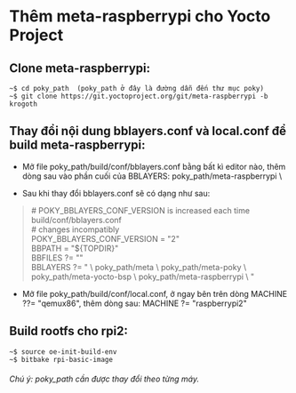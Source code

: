 # Thêm meta-raspberrypi cho Yocto Project

## Clone meta-raspberrypi:
```
~$ cd poky_path  (poky_path ở đây là đường dẫn đến thư mục poky)
~$ git clone https://git.yoctoproject.org/git/meta-raspberrypi -b krogoth
```

## Thay đổi nội dung bblayers.conf và local.conf để build meta-raspberrypi:
- Mở file poky_path/build/conf/bblayers.conf bằng bất kì editor nào, thêm dòng sau vào phần cuối của BBLAYERS:  poky_path/meta-raspberrypi \

- Sau khi thay đổi bblayers.conf sẽ có dạng như sau:

> \# POKY_BBLAYERS_CONF_VERSION is increased each time build/conf/bblayers.conf \
> \# changes incompatibly \
> POKY_BBLAYERS_CONF_VERSION = "2" \
> BBPATH = "${TOPDIR}" \
> BBFILES ?= "" \
> BBLAYERS ?= " \\
>    poky_path/meta \\
>    poky_path/meta-poky \\
>    poky_path/meta-yocto-bsp \\
>    poky_path/meta-raspberrypi \\
> "

- Mở file poky_path/build/conf/local.conf, ở ngay bên trên dòng MACHINE ??= "qemux86", thêm dòng sau: MACHINE ?= "raspberrypi2"

## Build rootfs cho rpi2:
```
~$ source oe-init-build-env 
~$ bitbake rpi-basic-image
```
###### Chú ý:  poky_path cần được thay đổi theo từng máy.

